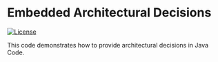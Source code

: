 # Embedded Architectural Decisions


[![License](https://img.shields.io/badge/license-EPL-blue.svg)](LICENSE)

This code demonstrates how to provide architectural decisions in Java Code.
